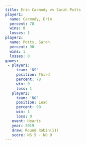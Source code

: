```yaml
---
title: Erin Carmody vs Sarah Potts
player1:             
  name: Carmody, Erin
  percent: 78        
  wins: 0            
  losses: 1          
player2:             
  name: Potts, Sarah 
  percent: 90        
  wins: 1            
  losses: 0          
games:
 - player1:         
     team: 'NS'     
     position: Third
     percent: 78    
     win: 0         
     loss: 1        
   player2:        
     team: 'NO'    
     position: Lead
     percent: 90   
     win: 1        
     loss: 0       
   event: Hearts        
   year: 2019           
   draw: Round Robin(11)
   score: NS 5 - NO 9   
---
```

